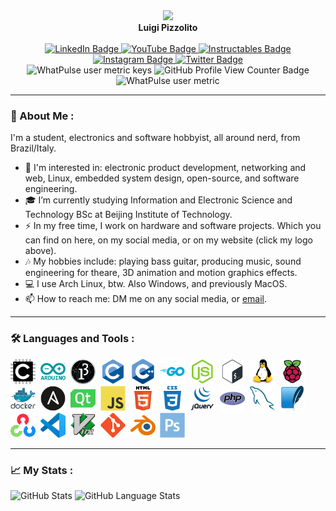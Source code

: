 <div id="header" align="center" width="100%">
  <a href="https://www.luigipizzolito.com">
    <img src="https://www.luigipizzolito.com/assets/img/LP-Logo.png" width="100" />
  </a>
  <br />
  <b>Luigi Pizzolito</b>
  <br /><br />
  <div id="badges">
    <a href="https://linkedin.com/in/luigi-pizzolito-022275205">
      <img src="https://img.shields.io/badge/LinkedIn-blue?style=flat-square&logo=linkedin&logoColor=white" alt="LinkedIn Badge"/>
    </a>
    <a href="https://www.youtube.com/channel/UCtt9z7gzJLmMQ_8Hbl_jF0w">
      <img src="https://img.shields.io/badge/YouTube-red?style=flat-square&logo=youtube&logoColor=white" alt="YouTube Badge" />
    </a>
    <a href="https://www.instructables.com/member/Luigi+Pizzolito/">
      <img src="https://img.shields.io/badge/Instructables-orange?style=flat-square&logo=instructables&logoColor=white" alt="Instructables Badge" />
    </a>
    <a href="https://www.instagram.com/luigi.pizzolito/">
      <img src="https://img.shields.io/badge/Instagram-d63085?style=flat-square&logo=instagram&logoColor=white" alt="Instagram Badge" />
    </a>
    <a href="https://twitter.com/Luigi_Pizzolito">
      <img src="https://img.shields.io/badge/Twitter-blue?style=flat-square&logo=twitter&logoColor=white" alt="Twitter Badge"/>
    </a>
  </div>
  <div id="mini-stats">
    <img alt="WhatPulse user metric keys" src="https://img.shields.io/whatpulse/keys/user/1374975?color=2db7ac&label=Keyboard%20Keys&logo=linux&logoColor=white&style=flat-square">
    <img src="https://komarev.com/ghpvc/?username=Luigi-Pizzolito&color=074dcd&style=flat-square&label=GH Profile Views" alt="GitHub Profile View Counter Badge" />
    <img alt="WhatPulse user metric" src="https://img.shields.io/whatpulse/clicks/user/1374975?color=2db7ac&label=Mouse%20Clicks&logo=linux&logoColor=white&style=flat-square">
  </div>
</div>

---

### :speech_balloon: About Me :

I'm a student, electronics and software hobbyist, all around nerd, from Brazil/Italy.

<!-- - 🔭 I’m currently working on ... -->
- :toolbox: I'm interested in: electronic product development, networking and web, Linux, embedded system design, open-source, and software engineering.
- 🎓 I’m currently studying Information and Electronic Science and Technology BSc at Beijing Institute of Technology.
- ⚡ In my free time, I work on hardware and software projects. Which you can find on here, on my social media, or on my website (click my logo above).
- :notes: My hobbies include: playing bass guitar, producing music, sound engineering for theare, 3D animation and motion graphics effects.
- :computer: I use Arch Linux, btw. Also Windows, and previously MacOS.
- 📫 How to reach me: DM me on any social media, or [email](mailto:luigi.pizzolito@hotmail.com).

---

### :hammer_and_wrench: Languages and Tools :
<div id="tool-icons">
  <!-- In future link these to website by tag category -->
  <!-- Embedded -->
  <img src="https://raw.githubusercontent.com/devicons/devicon/master/icons/embeddedc/embeddedc-original.svg" title="Embedded C" alt="Embedded C" width="40" height="40"/>&nbsp;
  <img src="https://raw.githubusercontent.com/devicons/devicon/master/icons/arduino/arduino-original-wordmark.svg" title="Arduino" alt="Arduino" width="40" height="40"/>&nbsp;
  <img src="https://raw.githubusercontent.com/devicons/devicon/master/icons/processing/processing-original.svg" title="Processing" alt="Processing" width="40" height="40"/>&nbsp;
  <!-- Programming -->
  <img src="https://raw.githubusercontent.com/devicons/devicon/master/icons/c/c-original.svg" title="C" alt="C" width="40" height="40"/>&nbsp;
  <img src="https://raw.githubusercontent.com/devicons/devicon/master/icons/cplusplus/cplusplus-original.svg" title="C++" alt="C++" width="40" height="40"/>&nbsp;
  <img src="https://raw.githubusercontent.com/devicons/devicon/master/icons/go/go-original-wordmark.svg" title="Go" alt="Go" width="40" height="40"/>&nbsp;
  <img src="https://raw.githubusercontent.com/devicons/devicon/master/icons/nodejs/nodejs-original.svg" title="NodeJS" alt="NodeJS" width="40" height="40"/>&nbsp;
  <!-- Infrastructure -->
  <img src="https://raw.githubusercontent.com/devicons/devicon/master/icons/bash/bash-original.svg" title="Bash" alt="Bash" width="40" height="40"/>&nbsp;
  <img src="https://raw.githubusercontent.com/devicons/devicon/master/icons/linux/linux-original.svg" title="Linux" alt="Linux" width="40" height="40"/>&nbsp;
  <img src="https://raw.githubusercontent.com/devicons/devicon/master/icons/raspberrypi/raspberrypi-original.svg" title="Raspberry Pi" alt="Raspberry Pi" width="40" height="40"/>&nbsp;
  <img src="https://raw.githubusercontent.com/devicons/devicon/master/icons/docker/docker-original-wordmark.svg" title="Docker" alt="Docker" width="40" height="40"/>&nbsp;
  <img src="https://raw.githubusercontent.com/devicons/devicon/master/icons/ansible/ansible-original.svg" title="Ansible" alt="Ansible" width="40" height="40"/>&nbsp;
  <img src="https://raw.githubusercontent.com/devicons/devicon/master/icons/qt/qt-original.svg" title="Qt" alt="Qt" width="40" height="40"/>&nbsp;
  <!-- Web -->
  <img src="https://raw.githubusercontent.com/devicons/devicon/master/icons/javascript/javascript-original.svg" title="JavaScript" alt="JavaScript" width="40" height="40"/>&nbsp;
  <img src="https://raw.githubusercontent.com/devicons/devicon/master/icons/html5/html5-original-wordmark.svg" title="HTML5" alt="HTML5" width="40" height="40"/>&nbsp;
  <img src="https://raw.githubusercontent.com/devicons/devicon/master/icons/css3/css3-plain-wordmark.svg" title="CSS" alt="CSS" width="40" height="40"/>&nbsp;
  <img src="https://raw.githubusercontent.com/devicons/devicon/master/icons/jquery/jquery-original-wordmark.svg" title="jQuery" alt="jQuery" width="40" height="40"/>&nbsp;
  <img src="https://raw.githubusercontent.com/devicons/devicon/master/icons/php/php-original.svg" title="PHP" alt="PHP" width="40" height="40"/>&nbsp;
  <!-- DB + AI -->
  <img src="https://raw.githubusercontent.com/devicons/devicon/master/icons/mysql/mysql-original.svg" title="MySQL" alt="MySQL" width="40" height="40"/>&nbsp;
  <img src="https://raw.githubusercontent.com/devicons/devicon/master/icons/sqlite/sqlite-original.svg" title="SQlite" alt="SQlite" width="40" height="40"/>&nbsp;
  <img src="https://raw.githubusercontent.com/devicons/devicon/master/icons/opencv/opencv-original.svg" title="OpenCV" alt="OpenCV" width="40" height="40"/>&nbsp;
  <!-- Text Editors -->
  <img src="https://raw.githubusercontent.com/devicons/devicon/master/icons/vscode/vscode-original.svg" title="VSCode" alt="VSCode" width="40" height="40"/>&nbsp;
  <img src="https://raw.githubusercontent.com/devicons/devicon/master/icons/vim/vim-original.svg" title="Vim and NeoVim" alt="Vim and NeoVim" width="40" height="40"/>&nbsp;
  <img src="https://raw.githubusercontent.com/devicons/devicon/master/icons/git/git-original.svg" title="Git" alt="Git" width="40" height="40"/>&nbsp;
  <!-- Art -->
  <img src="https://raw.githubusercontent.com/devicons/devicon/master/icons/blender/blender-original.svg" title="Blender" alt="Blender" width="40" height="40"/>&nbsp;
  <img src="https://raw.githubusercontent.com/devicons/devicon/master/icons/photoshop/photoshop-plain.svg" title="Adobe Photoshop" alt="Adobe Photoshop" width="40" height="40"/>&nbsp;
</div>

---

### :chart_with_upwards_trend: My Stats :

![GitHub Stats](https://github-readme-stats.vercel.app/api?username=Luigi-Pizzolito&show_icons=true&count_private=true&include_all_commits=true&theme=transparent&icon_color=2db7ac&title_color=074dcd&text_color=808080&hide_border=true)
![GitHub Language Stats](https://github-readme-stats.vercel.app/api/top-langs/?username=Luigi-Pizzolito&layout=compact&count_private=true&langs_count=8&theme=transparent&icon_color=2db7ac&title_color=074dcd&text_color=808080&hide_border=true)

<!---
In future add list of website blog posts here too: see https://www.sitepoint.com/github-profile-readme/ 
---

### ⌨️ Blog Posts :

-->
<!---
In future add list of projects I'm happy with here too:
---

### 😎 Projects I'm Happy With :

[![IFTTT-Dash-Button](https://github-readme-stats.vercel.app/api/pin/?username=Luigi-Pizzolito&repo=IFTTT-Dash-Button&theme=transparent&icon_color=8b949e&title_color=8b949e&text_color=808080&hide_border=true)](https://github.com/Luigi-Pizzolito/IFTTT-Dash-Button)
-->
